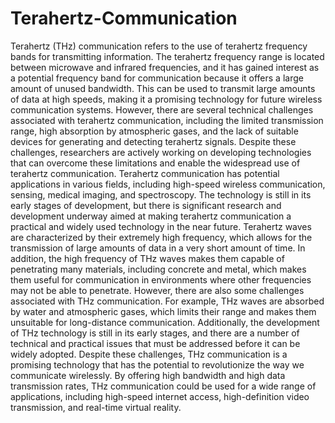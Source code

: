 # Terahertz-Communication
Terahertz (THz) communication refers to the use of terahertz frequency bands for transmitting information.
The terahertz frequency range is located between microwave and infrared frequencies, and it has gained interest as a potential frequency band for communication because it offers a large amount of unused bandwidth.
This can be used to transmit large amounts of data at high speeds, making it a promising technology for future wireless communication systems.
However, there are several technical challenges associated with terahertz communication, including the limited transmission range, high absorption by atmospheric gases, and the lack of suitable devices for generating and detecting terahertz signals.
Despite these challenges, researchers are actively working on developing technologies that can overcome these limitations and enable the widespread use of terahertz communication.
Terahertz communication has potential applications in various fields, including high-speed wireless communication, sensing, medical imaging, and spectroscopy.
The technology is still in its early stages of development, but there is significant research and development underway aimed at making terahertz communication a practical and widely used technology in the near future.
Terahertz waves are characterized by their extremely high frequency, which allows for the transmission of large amounts of data in a very short amount of time.
In addition, the high frequency of THz waves makes them capable of penetrating many materials, including concrete and metal, which makes them useful for communication in environments where other frequencies may not be able to penetrate.
However, there are also some challenges associated with THz communication.
For example, THz waves are absorbed by water and atmospheric gases, which limits their range and makes them unsuitable for long-distance communication.
Additionally, the development of THz technology is still in its early stages, and there are a number of technical and practical issues that must be addressed before it can be widely adopted.
Despite these challenges, THz communication is a promising technology that has the potential to revolutionize the way we communicate wirelessly.
By offering high bandwidth and high data transmission rates, THz communication could be used for a wide range of applications, including high-speed internet access, high-definition video transmission, and real-time virtual reality.
